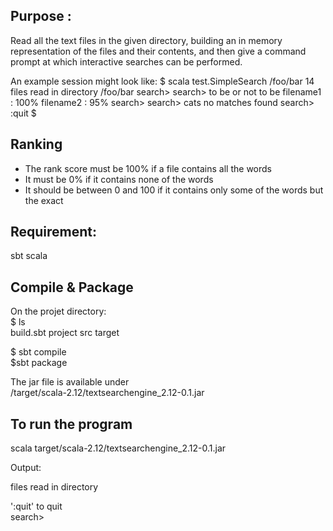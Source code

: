 ## Purpose :
Read all the text files in the given directory,
building an in memory representation of the files and their contents,
and then give a command prompt at which interactive searches can be performed.


An example session might look like:
$ scala test.SimpleSearch /foo/bar 14 files read in directory /foo/bar search>
search> to be or not to be filename1 : 100%
filename2 : 95% search>
search> cats
no matches found search> :quit
$


## Ranking
* The rank score must be 100% if a file contains all the words
* It must be 0% if it contains none of the words
* It should be between 0 and 100 if it contains only some of the words ­ but the exact


## Requirement:
sbt
scala

	

## Compile & Package 
On the projet directory:      
$ ls   
 build.sbt	project		src		target  

$ sbt compile  
$sbt package   

The jar file is available under    
/target/scala-2.12/textsearchengine_2.12-0.1.jar

## To run the program
scala target/scala-2.12/textsearchengine_2.12-0.1.jar <path to text file>

Output:  

files read in directory <path text file>

':quit' to quit  
search>   
